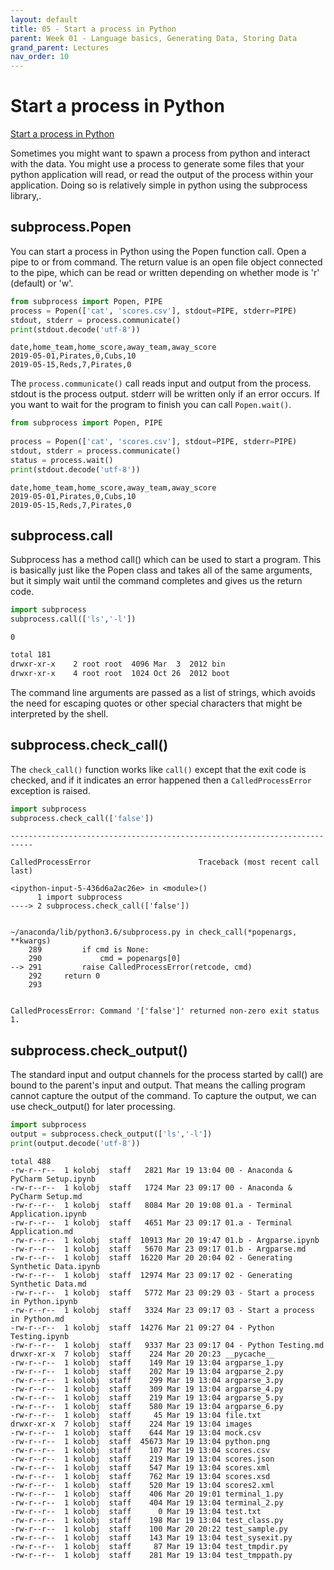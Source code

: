 ```yaml
---
layout: default
title: 05 - Start a process in Python
parent: Week 01 - Language basics, Generating Data, Storing Data
grand_parent: Lectures
nav_order: 10
---
```

# Start a process in Python
[Start a process in Python](https://www.bogotobogo.com/python/python_subprocess_module.php)

Sometimes you might want to spawn a process from python and interact with the data. You might use a process to generate some files that your python application will read, or read the output of the process within your application. Doing so is relatively simple in python using the subprocess library,.

## subprocess.Popen

You can start a process in Python using the Popen function call. Open a pipe to or from command. The return value is an open file object connected to the pipe, which can be read or written depending on whether mode is 'r' (default) or 'w'.


```python
from subprocess import Popen, PIPE
process = Popen(['cat', 'scores.csv'], stdout=PIPE, stderr=PIPE)
stdout, stderr = process.communicate()
print(stdout.decode('utf-8'))
```

    date,home_team,home_score,away_team,away_score
    2019-05-01,Pirates,0,Cubs,10
    2019-05-15,Reds,7,Pirates,0
    


The ```process.communicate()``` call reads input and output from the process.  stdout is the process output. stderr will be written only if an error occurs.  If you want to wait for the program to finish you can call ```Popen.wait()```.


```python
from subprocess import Popen, PIPE
 
process = Popen(['cat', 'scores.csv'], stdout=PIPE, stderr=PIPE)
stdout, stderr = process.communicate()
status = process.wait()
print(stdout.decode('utf-8'))
```

    date,home_team,home_score,away_team,away_score
    2019-05-01,Pirates,0,Cubs,10
    2019-05-15,Reds,7,Pirates,0
    


## subprocess.call

Subprocess has a method call() which can be used to start a program. This is basically just like the Popen class and takes all of the same arguments, but it simply wait until the command completes and gives us the return code.


```python
import subprocess
subprocess.call(['ls','-l'])
```




    0



```bash
total 181
drwxr-xr-x    2 root root  4096 Mar  3  2012 bin
drwxr-xr-x    4 root root  1024 Oct 26  2012 boot
```

The command line arguments are passed as a list of strings, which avoids the need for escaping quotes or other special characters that might be interpreted by the shell.

## subprocess.check_call()

The ```check_call()``` function works like ```call()``` except that the exit code is checked, and if it indicates an error happened then a ```CalledProcessError``` exception is raised.


```python
import subprocess
subprocess.check_call(['false'])
```


    ---------------------------------------------------------------------------

    CalledProcessError                        Traceback (most recent call last)

    <ipython-input-5-436d6a2ac26e> in <module>()
          1 import subprocess
    ----> 2 subprocess.check_call(['false'])
    

    ~/anaconda/lib/python3.6/subprocess.py in check_call(*popenargs, **kwargs)
        289         if cmd is None:
        290             cmd = popenargs[0]
    --> 291         raise CalledProcessError(retcode, cmd)
        292     return 0
        293 


    CalledProcessError: Command '['false']' returned non-zero exit status 1.


## subprocess.check_output()

The standard input and output channels for the process started by call() are bound to the parent's input and output. That means the calling program cannot capture the output of the command. To capture the output, we can use check_output() for later processing.


```python
import subprocess
output = subprocess.check_output(['ls','-l'])
print(output.decode('utf-8'))
```

    total 488
    -rw-r--r--  1 kolobj  staff   2821 Mar 19 13:04 00 - Anaconda & PyCharm Setup.ipynb
    -rw-r--r--  1 kolobj  staff   1724 Mar 23 09:17 00 - Anaconda & PyCharm Setup.md
    -rw-r--r--  1 kolobj  staff   8084 Mar 20 19:08 01.a - Terminal Application.ipynb
    -rw-r--r--  1 kolobj  staff   4651 Mar 23 09:17 01.a - Terminal Application.md
    -rw-r--r--  1 kolobj  staff  10913 Mar 20 19:47 01.b - Argparse.ipynb
    -rw-r--r--  1 kolobj  staff   5670 Mar 23 09:17 01.b - Argparse.md
    -rw-r--r--  1 kolobj  staff  16220 Mar 20 20:04 02 - Generating Synthetic Data.ipynb
    -rw-r--r--  1 kolobj  staff  12974 Mar 23 09:17 02 - Generating Synthetic Data.md
    -rw-r--r--  1 kolobj  staff   5772 Mar 23 09:29 03 - Start a process in Python.ipynb
    -rw-r--r--  1 kolobj  staff   3324 Mar 23 09:17 03 - Start a process in Python.md
    -rw-r--r--  1 kolobj  staff  14276 Mar 21 09:27 04 - Python Testing.ipynb
    -rw-r--r--  1 kolobj  staff   9337 Mar 23 09:17 04 - Python Testing.md
    drwxr-xr-x  7 kolobj  staff    224 Mar 20 20:23 __pycache__
    -rw-r--r--  1 kolobj  staff    149 Mar 19 13:04 argparse_1.py
    -rw-r--r--  1 kolobj  staff    202 Mar 19 13:04 argparse_2.py
    -rw-r--r--  1 kolobj  staff    299 Mar 19 13:04 argparse_3.py
    -rw-r--r--  1 kolobj  staff    309 Mar 19 13:04 argparse_4.py
    -rw-r--r--  1 kolobj  staff    219 Mar 19 13:04 argparse_5.py
    -rw-r--r--  1 kolobj  staff    580 Mar 19 13:04 argparse_6.py
    -rw-r--r--  1 kolobj  staff     45 Mar 19 13:04 file.txt
    drwxr-xr-x  7 kolobj  staff    224 Mar 19 13:04 images
    -rw-r--r--  1 kolobj  staff    644 Mar 19 13:04 mock.csv
    -rw-r--r--  1 kolobj  staff  45673 Mar 19 13:04 python.png
    -rw-r--r--  1 kolobj  staff    107 Mar 19 13:04 scores.csv
    -rw-r--r--  1 kolobj  staff    219 Mar 19 13:04 scores.json
    -rw-r--r--  1 kolobj  staff    547 Mar 19 13:04 scores.xml
    -rw-r--r--  1 kolobj  staff    762 Mar 19 13:04 scores.xsd
    -rw-r--r--  1 kolobj  staff    520 Mar 19 13:04 scores2.xml
    -rw-r--r--  1 kolobj  staff    406 Mar 20 19:01 terminal_1.py
    -rw-r--r--  1 kolobj  staff    404 Mar 19 13:04 terminal_2.py
    -rw-r--r--  1 kolobj  staff      0 Mar 19 13:04 test.txt
    -rw-r--r--  1 kolobj  staff    198 Mar 19 13:04 test_class.py
    -rw-r--r--  1 kolobj  staff    100 Mar 20 20:22 test_sample.py
    -rw-r--r--  1 kolobj  staff    143 Mar 19 13:04 test_sysexit.py
    -rw-r--r--  1 kolobj  staff     87 Mar 19 13:04 test_tmpdir.py
    -rw-r--r--  1 kolobj  staff    281 Mar 19 13:04 test_tmppath.py
    

